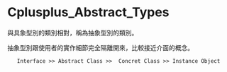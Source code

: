 # Cplusplus_Abstract_Types
與具象型別的類別相對，稱為抽象型別的類別。

抽象型別跟使用者的實作細節完全隔離開來，比較接近介面的概念。

       Interface >> Abstract Class >>  Concret Class >> Instance Object
       
 
